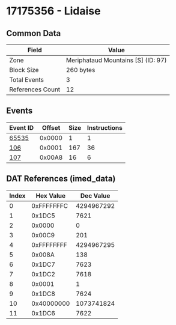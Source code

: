 # 17175356 - Lidaise

## Common Data

| Field            | Value                              |
|------------------|------------------------------------|
| Zone             | Meriphataud Mountains [S] (ID: 97) |
| Block Size       | 260 bytes                          |
| Total Events     | 3                                  |
| References Count | 12                                 |

## Events

| Event ID            | Offset   |   Size |   Instructions |
|---------------------|----------|--------|----------------|
| [65535](./65535.md) | 0x0000   |      1 |              1 |
| [106](./106.md)     | 0x0001   |    167 |             36 |
| [107](./107.md)     | 0x00A8   |     16 |              6 |

## DAT References (imed_data)

|   Index | Hex Value   |   Dec Value |
|---------|-------------|-------------|
|       0 | 0xFFFFFFFC  |  4294967292 |
|       1 | 0x1DC5      |        7621 |
|       2 | 0x0000      |           0 |
|       3 | 0x00C9      |         201 |
|       4 | 0xFFFFFFFF  |  4294967295 |
|       5 | 0x008A      |         138 |
|       6 | 0x1DC7      |        7623 |
|       7 | 0x1DC2      |        7618 |
|       8 | 0x0001      |           1 |
|       9 | 0x1DC8      |        7624 |
|      10 | 0x40000000  |  1073741824 |
|      11 | 0x1DC6      |        7622 |
